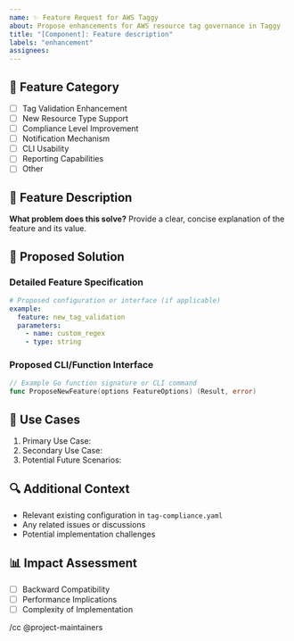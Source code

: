 ```yaml
---
name: ✨ Feature Request for AWS Taggy
about: Propose enhancements for AWS resource tag governance in Taggy
title: "[Component]: Feature description"
labels: "enhancement"
assignees:
---
```


## 🎯 Feature Category

- [ ] Tag Validation Enhancement
- [ ] New Resource Type Support
- [ ] Compliance Level Improvement
- [ ] Notification Mechanism
- [ ] CLI Usability
- [ ] Reporting Capabilities
- [ ] Other

## 🌟 Feature Description

**What problem does this solve?**
Provide a clear, concise explanation of the feature and its value.

## 🚀 Proposed Solution

### Detailed Feature Specification

```yaml
# Proposed configuration or interface (if applicable)
example:
  feature: new_tag_validation
  parameters:
    - name: custom_regex
    - type: string
```

### Proposed CLI/Function Interface

```go
// Example Go function signature or CLI command
func ProposeNewFeature(options FeatureOptions) (Result, error)
```

## 🌈 Use Cases

1. Primary Use Case:
2. Secondary Use Case:
3. Potential Future Scenarios:

## 🔍 Additional Context

- Relevant existing configuration in `tag-compliance.yaml`
- Any related issues or discussions
- Potential implementation challenges

## 📊 Impact Assessment

- [ ] Backward Compatibility
- [ ] Performance Implications
- [ ] Complexity of Implementation

/cc @project-maintainers
